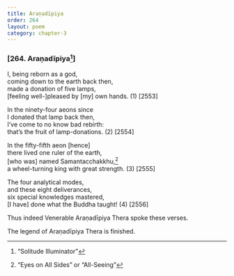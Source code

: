 ```yaml
---
title: Araṇadīpiya
order: 264
layout: poem
category: chapter-3
---
```


### \[264. Araṇadīpiya[^1]\]

I, being reborn as a god,  
coming down to the earth back then,  
made a donation of five lamps,  
\[feeling well-\]pleased by \[my\] own hands. (1) \[2553\]

In the ninety-four aeons since  
I donated that lamp back then,  
I’ve come to no know bad rebirth:  
that’s the fruit of lamp-donations. (2) \[2554\]

In the fifty-fifth aeon \[hence\]  
there lived one ruler of the earth,  
\[who was\] named Samanta<span class="diacritics" data-state="on">c</span><span class="no-diacritics" data-state="off">ch</span>akkhu,[^2]  
a wheel-turning king with great strength. (3) \[2555\]

The four analytical modes,  
and these eight deliverances,  
six special knowledges mastered,  
\[I have\] done what the Buddha taught! (4) \[2556\]

Thus indeed Venerable Araṇadīpiya Thera spoke these verses.

The legend of Araṇadīpiya Thera is finished.

[^1]: “Solitude Illuminator”

[^2]: “Eyes on All Sides” or “All-Seeing”
